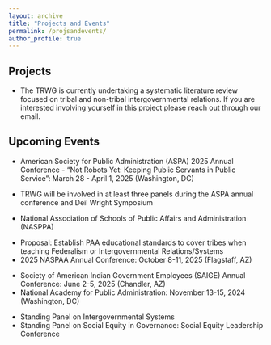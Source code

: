 ```yaml
---
layout: archive
title: "Projects and Events"
permalink: /projsandevents/
author_profile: true
---
```


## Projects
 * The TRWG is currently undertaking a systematic literature review focused on tribal and non-tribal intergovernmental relations. If you are interested involving yourself in this project please reach out through our email.

## Upcoming Events
 * American Society for Public Administration (ASPA) 2025 Annual Conference - “Not Robots Yet: Keeping Public Servants in Public Service”: March 28 - April 1, 2025 (Washington, DC)
  - TRWG will be involved in at least three panels during the ASPA annual conference and Deil Wright Symposium
 *  National Association of Schools of Public Affairs and Administration (NASPPA)
  - Proposal: Establish PAA educational standards to cover tribes when teaching Federalism or Intergovernmental Relations/Systems
  - 2025 NASPAA Annual Conference: October 8-11, 2025 (Flagstaff, AZ)
 * Society of American Indian Government Employees (SAIGE) Annual Conference: June 2-5, 2025 (Chandler, AZ)
 * National Academy for Public Administration: November 13-15, 2024 (Washington, DC)
  - Standing Panel on Intergovernmental Systems
  - Standing Panel on Social Equity in Governance: Social Equity Leadership Conference 
